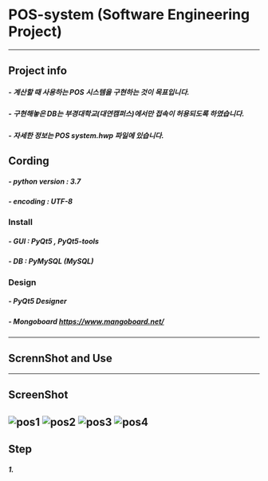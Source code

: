 # POS-system (Software Engineering Project)
----------
## Project info
##### - 계산할 때 사용하는 POS 시스템을 구현하는 것이 목표입니다.
##### - 구현해놓은 DB는 부경대학교(대연캠퍼스)에서만 접속이 허용되도록 하였습니다.
##### - 자세한 정보는 POS system.hwp 파일에 있습니다.
## Cording
##### - python version : 3.7
##### - encoding : UTF-8
### Install
##### - GUI : PyQt5 , PyQt5-tools
##### - DB : PyMySQL (MySQL)
### Design
##### - PyQt5 Designer
##### - Mongoboard <https://www.mangoboard.net/>
----------
## ScrennShot and Use
----------
## ScreenShot
![pos1](https://user-images.githubusercontent.com/48282708/71708968-de8bbc00-2e37-11ea-845f-cb05bfa08f77.png)
![pos2](https://user-images.githubusercontent.com/48282708/71708970-dfbce900-2e37-11ea-9363-9f9227ffea7c.png)
![pos3](https://user-images.githubusercontent.com/48282708/71708972-e0557f80-2e37-11ea-881b-7373382e318c.png)
![pos4](https://user-images.githubusercontent.com/48282708/71708974-e186ac80-2e37-11ea-8c05-029cad1f86b6.png)
----------
## Step
##### 1. 

